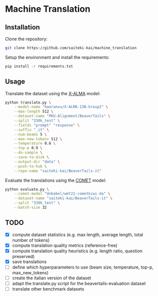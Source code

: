 # Machine Translation

## Installation

Clone the repository:

```bash
git clone https://github.com/saiteki-kai/machine_translation
```

Setup the environment and install the requirements:

```bash
pip install -r requirements.txt
```

## Usage

Translate the dataset using the [X-ALMA](https://github.com/fe1ixxu/ALMA) model:

```bash
python translate.py \
    --model-name "haoranxu/X-ALMA-13B-Group2" \
    --max-length 512 \
    --dataset-name "PKU-Alignment/BeaverTails" \
    --split "330k_test" \
    --fields "prompt" "response" \
    --suffix "_it" \
    --num-beams 5 \
    --max-new-tokens 512 \
    --temperature 0.6 \
    --top-p 0.9 \
    --do-sample \
    --save-to-disk \
    --output-dir "data" \
    --push-to-hub \
    --repo-name "saiteki-kai/BeaverTails-it"
```

Evaluate the translations using the [COMET](https://github.com/Unbabel/COMET) model:

```bash
python evaluate.py \
    --comet-model "Unbabel/wmt22-cometkiwi-da" \
    --dataset-name "saiteki-kai/BeaverTails-it" \
    --split "330k_test" \
    --batch-size 32
```

## TODO

- [x] compute dataset statistics (e.g. max length, average length, total number of tokens)
- [x] compute translation quality metrics (reference-free)
- [x] compute translation quality heuristics (e.g. length ratio, question preserved)
- [x] save translations
- [ ] define which hyperparameters to use (beam size, temperature, top-p, max_new_tokens)
- [ ] create the italian version of the dataset
- [ ] adapt the translate.py script for the beavertails-evaluation dataset
- [ ] translate other benchmark datasets
